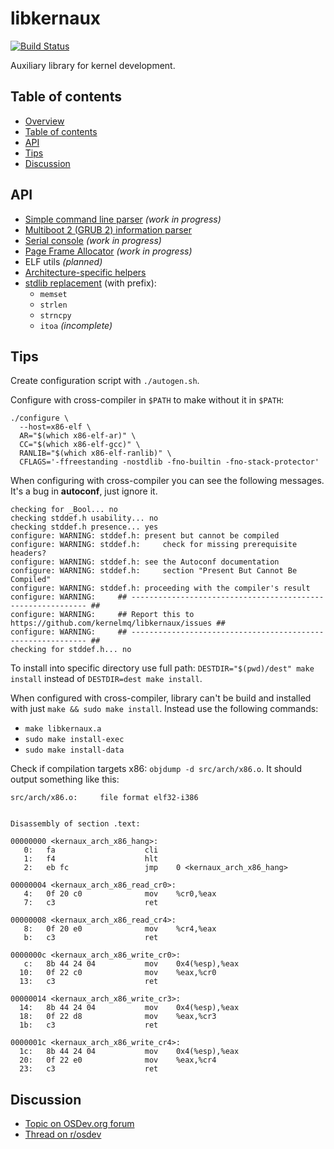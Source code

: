 libkernaux
==========

[![Build Status](https://travis-ci.org/kernelmq/libkernaux.svg?branch=master)](https://travis-ci.org/kernelmq/libkernaux)

Auxiliary library for kernel development.



Table of contents
-----------------

* [Overview](#libkernaux)
* [Table of contents](#table-of-contents)
* [API](#api)
* [Tips](#tips)
* [Discussion](#discussion)



API
---

* [Simple command line parser](/include/kernaux/cmdline.h) *(work in progress)*
* [Multiboot 2 (GRUB 2) information parser](/include/kernaux/multiboot2.h)
* [Serial console](/include/kernaux/console.h) *(work in progress)*
* [Page Frame Allocator](/include/kernaux/pfa.h) *(work in progress)*
* ELF utils *(planned)*
* [Architecture-specific helpers](/include/kernaux/arch/)
* [stdlib replacement](/include/kernaux/stdlib.h) (with prefix):
  * `memset`
  * `strlen`
  * `strncpy`
  * `itoa` *(incomplete)*



Tips
----

Create configuration script with `./autogen.sh`.

Configure with cross-compiler in `$PATH` to make without it in `$PATH`:

```
./configure \
  --host=x86-elf \
  AR="$(which x86-elf-ar)" \
  CC="$(which x86-elf-gcc)" \
  RANLIB="$(which x86-elf-ranlib)" \
  CFLAGS='-ffreestanding -nostdlib -fno-builtin -fno-stack-protector'
```

When configuring with cross-compiler you can see the following messages. It's
a bug in **autoconf**, just ignore it.

```
checking for _Bool... no
checking stddef.h usability... no
checking stddef.h presence... yes
configure: WARNING: stddef.h: present but cannot be compiled
configure: WARNING: stddef.h:     check for missing prerequisite headers?
configure: WARNING: stddef.h: see the Autoconf documentation
configure: WARNING: stddef.h:     section "Present But Cannot Be Compiled"
configure: WARNING: stddef.h: proceeding with the compiler's result
configure: WARNING:     ## ------------------------------------------------------------ ##
configure: WARNING:     ## Report this to https://github.com/kernelmq/libkernaux/issues ##
configure: WARNING:     ## ------------------------------------------------------------ ##
checking for stddef.h... no
```

To install into specific directory use full path:
`DESTDIR="$(pwd)/dest" make install` instead of `DESTDIR=dest make install`.

When configured with cross-compiler, library can't be build and installed with
just `make && sudo make install`. Instead use the following commands:

* `make libkernaux.a`
* `sudo make install-exec`
* `sudo make install-data`

Check if compilation targets x86: `objdump -d src/arch/x86.o`. It should
output something like this:

```
src/arch/x86.o:     file format elf32-i386


Disassembly of section .text:

00000000 <kernaux_arch_x86_hang>:
   0:   fa                    cli
   1:   f4                    hlt
   2:   eb fc                 jmp    0 <kernaux_arch_x86_hang>

00000004 <kernaux_arch_x86_read_cr0>:
   4:   0f 20 c0              mov    %cr0,%eax
   7:   c3                    ret

00000008 <kernaux_arch_x86_read_cr4>:
   8:   0f 20 e0              mov    %cr4,%eax
   b:   c3                    ret

0000000c <kernaux_arch_x86_write_cr0>:
   c:   8b 44 24 04           mov    0x4(%esp),%eax
  10:   0f 22 c0              mov    %eax,%cr0
  13:   c3                    ret

00000014 <kernaux_arch_x86_write_cr3>:
  14:   8b 44 24 04           mov    0x4(%esp),%eax
  18:   0f 22 d8              mov    %eax,%cr3
  1b:   c3                    ret

0000001c <kernaux_arch_x86_write_cr4>:
  1c:   8b 44 24 04           mov    0x4(%esp),%eax
  20:   0f 22 e0              mov    %eax,%cr4
  23:   c3                    ret
```



Discussion
----------

* [Topic on OSDev.org forum](https://forum.osdev.org/viewtopic.php?f=1&t=37958)
* [Thread on r/osdev](https://www.reddit.com/r/osdev/comments/k3ueeu/libkernaux_auxiliary_library_for_kernel/)
